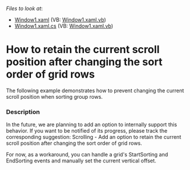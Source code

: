 <!-- default file list -->
*Files to look at*:

* [Window1.xaml](./CS/Window1.xaml) (VB: [Window1.xaml.vb](./VB/Window1.xaml.vb))
* [Window1.xaml.cs](./CS/Window1.xaml.cs) (VB: [Window1.xaml.vb](./VB/Window1.xaml.vb))
<!-- default file list end -->
# How to retain the current scroll position after changing the sort order of grid rows


<p>The following example demonstrates how to prevent changing the current scroll position when sorting group rows.</p>


<h3>Description</h3>

<p>In the future, we are planning to add an option to internally support this behavior. If you want to be notified of its progress, please track the corresponding suggestion: <a data-ticket="Q217241">Scrolling - Add an option to retain the current scroll position after changing the sort order of grid rows</a>.</p><p>For now, as a workaround, you can handle a grid&#39;s StartSorting and EndSorting events and manually set the current vertical offset.</p>

<br/>



